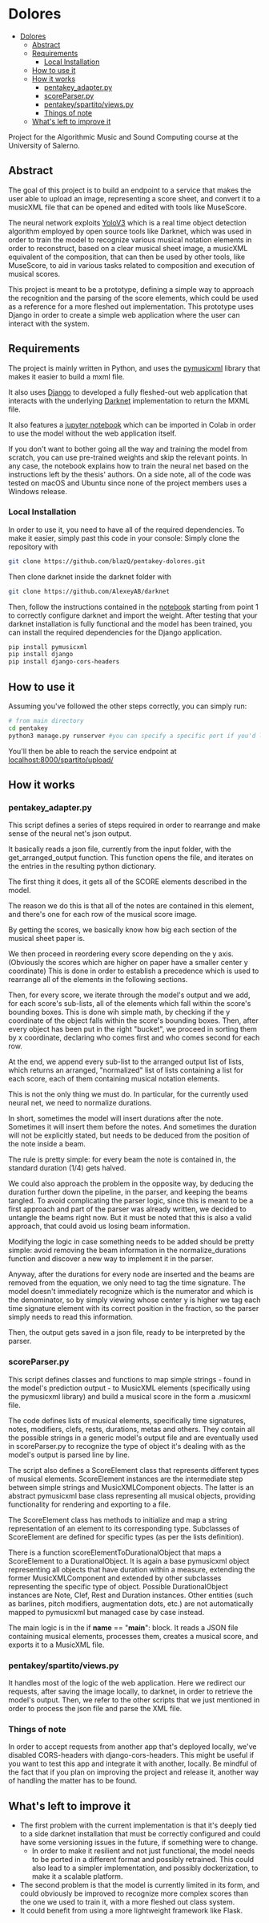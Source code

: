 # Dolores

- [Dolores](#dolores)
  - [Abstract](#abstract)
  - [Requirements](#requirements)
    - [Local Installation](#local-installation)
  - [How to use it](#how-to-use-it)
  - [How it works](#how-it-works)
    - [pentakey\_adapter.py](#pentakey_adapterpy)
    - [scoreParser.py](#scoreparserpy)
    - [pentakey/spartito/views.py](#pentakeyspartitoviewspy)
    - [Things of note](#things-of-note)
  - [What's left to improve it](#whats-left-to-improve-it)

Project for the Algorithmic Music and Sound Computing course at the University of Salerno.

## Abstract

The goal of this project is to build an endpoint to a service that makes the user able to upload an image, representing a score sheet, and convert it to a musicXML file that can be opened and edited with tools like MuseScore.

The neural network exploits [YoloV3](https://pjreddie.com/darknet/yolo/) which is a real time object detection algorithm employed by open source tools like Darknet, which was used in order to train the model to recognize various musical notation elements in order to reconstruct, based on a clear musical sheet image, a musicXML equivalent of the composition, that can then be used by other tools, like MuseScore, to aid in various tasks related to composition and execution of musical scores.

This project is meant to be a prototype, defining a simple way to approach the recognition and the parsing of the score elements, which could be used as a reference for a more fleshed out implementation.
This prototype uses Django in order to create a simple web application where the user can interact with the system.

## Requirements

The project is mainly written in Python, and uses the [pymusicxml](https://github.com/MarcTheSpark/pymusicxml) library that makes it easier to build a mxml file.

It also uses [Django](https://www.djangoproject.com) to developed a fully fleshed-out web application that interacts with the underlying [Darknet](https://pjreddie.com/darknet/) implementation to return the MXML file.

It also features a [jupyter notebook](./notebooks/pentakey_dolores.ipynb) which can be imported in Colab in order to use the model without the web application itself.

If you don't want to bother going all the way and training the model from scratch, you can use pre-trained weights and skip the relevant points.
In any case, the notebook explains how to train the neural net based on the instructions left by the thesis' authors.
On a side note, all of the code was tested on macOS and Ubuntu since none of the project members uses a Windows release.

### Local Installation

In order to use it, you need to have all of the required dependencies.
To make it easier, simply past this code in your console:
Simply clone the repository with

```bash
git clone https://github.com/blazQ/pentakey-dolores.git
```

Then clone darknet inside the darknet folder with

```bash
git clone https://github.com/AlexeyAB/darknet
```

Then, follow the instructions contained in the [notebook](./notebooks/pentakey_dolores.ipynb) starting from point 1 to correctly configure darknet and import the weight.
After testing that your darknet installation is fully functional and the model has been trained, you can install the required dependencies for the Django application.

```bash
pip install pymusicxml
pip install django
pip install django-cors-headers
```

## How to use it

Assuming you've followed the other steps correctly, you can simply run:

```bash
# from main directory
cd pentakey
python3 manage.py runserver #you can specify a specific port if you'd like
```

You'll then be able to reach the service endpoint at [localhost:8000/spartito/upload/](http://127.0.0.1:8000/spartito/upload/)

## How it works

### pentakey_adapter.py

This script defines a series of steps required in order to rearrange and make sense of the neural net's json output.

It basically reads a json file, currently from the input folder, with the get_arranged_output function.
This function opens the file, and iterates on the entries in the resulting python dictionary.

The first thing it does, it gets all of the SCORE elements described in the model.

The reason we do this is that all of the notes are contained in this element, and there's one for each row of the musical score image.

By getting the scores, we basically know how big each section of the musical sheet paper is.

We then proceed in reordering every score depending on the y axis. (Obviously the scores which are higher on paper have a smaller center y coordinate)
This is done in order to establish a precedence which is used to rearrange all of the elements in the following sections.

Then, for every score, we iterate through the model's output and we add, for each score's sub-lists, all of the elements which fall within the score's bounding boxes.
This is done wih simple math, by checking if the y coordinate of the object falls within the score's bounding boxes.
Then, after every object has been put in the right "bucket", we proceed in sorting them by x coordinate, declaring who comes first and who comes second for each row.

At the end, we append every sub-list to the arranged output list of lists, which returns an arranged, "normalized" list of lists containing a list for each score, each of them containing musical notation elements.

This is not the only thing we must do. In particular, for the currently used neural net, we need to normalize durations.

In short, sometimes the model will insert durations after the note. Sometimes it will insert them before the notes. And sometimes the duration will not be explicitly stated, but needs to be deduced from the position of the note inside a beam.

The rule is pretty simple: for every beam the note is contained in, the standard duration (1/4) gets halved.

We could also approach the problem in the opposite way, by deducing the duration further down the pipeline, in the parser, and keeping the beams tangled. To avoid complicating the parser logic, since this is meant to be a first approach and part of the parser was already written, we decided to untangle the beams right now. But it must be noted that this is also a valid approach, that could avoid us losing beam information.

Modifying the logic in case something needs to be added should be pretty simple: avoid removing the beam information in the normalize_durations function and discover a new way to implement it in the parser.

Anyway, after the durations for every node are inserted and the beams are removed from the equation, we only need to tag the time signature.
The model doesn't immediately recognize which is the numerator and which is the denominator, so by simply viewing whose center y is higher we tag each time signature element with its correct position in the fraction, so the parser simply needs to read this information.

Then, the output gets saved in a json file, ready to be interpreted by the parser.

### scoreParser.py

This script defines classes and functions to map simple strings - found in the model's prediction output - to MusicXML elements (specifically using the pymusicxml library) and build a musical score in the form a .musicxml file.

The code defines lists of musical elements, specifically time signatures, notes, modifiers, clefs, rests, durations, metas and others. They contain all the possible strings in a generic model's output file and are eventually used in scoreParser.py to recognize the type of object it's dealing with as the model's output is parsed line by line.

The script also defines a ScoreElement class that represents different types of musical elements. ScoreElement instances are the intermediate step between simple strings and MusicXMLComponent objects. The latter is an abstract pymusicxml base class representing all musical objects, providing functionality for rendering and exporting to a file.

The ScoreElement class has methods to initialize and map a string representation of an element to its corresponding type. Subclasses of ScoreElement are defined for specific types (as per the lists definition).

There is a function scoreElementToDurationalObject that maps a ScoreElement to a DurationalObject. It is again a base pymusicxml object representing all objects that have duration within a measure, extending the former MusicXMLComponent and extended by other subclasses representing the specific type of object. Possible DurationalObject instances are Note, Clef, Rest and Duration instances. Other entities (such as barlines, pitch modifiers, augmentation dots, etc.) are not automatically mapped to pymusicxml but managed case by case instead.

The main logic is in the if __name__ == "__main__": block. It reads a JSON file containing musical elements, processes them, creates a musical score, and exports it to a MusicXML file.

### pentakey/spartito/views.py

It handles most of the logic of the web application.
Here we redirect our requests, after saving the image locally, to darknet, in order to retrieve the model's output.
Then, we refer to the other scripts that we just mentioned in order to process the json file and parse the XML file.

### Things of note

In order to accept requests from another app that's deployed locally, we've disabled CORS-headers with django-cors-headers. This might be useful if you want to test this app and integrate it with another, locally.
Be mindful of the fact that if you plan on improving the project and release it, another way of handling the matter has to be found.

## What's left to improve it

- The first problem with the current implementation is that it's deeply tied to a side darknet installation that must be correctly configured and could have some versioning issues in the future, if something were to change.
  - In order to make it resilient and not just functional, the model needs to be ported in a different format and possibly retrained. This could also lead to a simpler implementation, and possibly dockerization, to make it a scalable platform.
- The second problem is that the model is currently limited in its form, and could obviously be improved to recognize more complex scores than the one we used to train it, with a more fleshed out class system.
- It could benefit from using a more lightweight framework like Flask.
